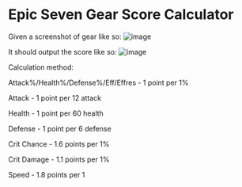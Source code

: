 # Epic Seven Gear Score Calculator

Given a screenshot of gear like so:
![image](https://user-images.githubusercontent.com/24401134/189648150-1c6909ea-d53e-4764-81c5-09c264d9e624.png)

It should output the score like so:
![image](https://user-images.githubusercontent.com/24401134/189648547-b62266bf-e4cc-426d-bb00-90734b64efbb.png)

Calculation method:

Attack%/Health%/Defense%/Eff/Effres - 1 point per 1%	

Attack - 1 point per 12 attack	

Health - 1 point per 60 health	

Defense - 1 point per 6 defense	

Crit Chance - 1.6 points per 1% 	

Crit Damage - 1.1 points per 1%	

Speed - 1.8 points per 1	


